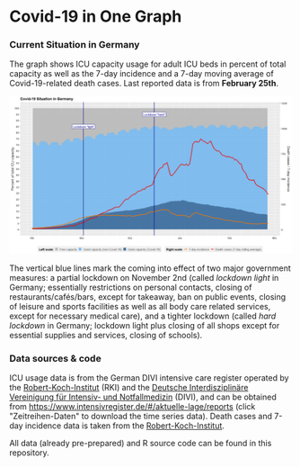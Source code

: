 Covid-19 in One Graph
================

### Current Situation in Germany

The graph shows ICU capacity usage for adult ICU beds in percent of
total capacity as well as the 7-day incidence and a 7-day moving average of Covid-19-related death cases. Last reported data is from **February 25th**.

![](onepicture.png)

The vertical blue lines mark the coming into effect of two major
government measures: a partial lockdown on November 2nd (called
*lockdown light* in Germany; essentially restrictions on personal
contacts, closing of restaurants/cafés/bars, except for takeaway, ban on
public events, closing of leisure and sports facilities as well as all
body care related services, except for necessary medical care), and a
tighter lockdown (called *hard lockdown* in Germany; lockdown light plus
closing of all shops except for essential supplies and services, closing
of schools).


### Data sources & code

ICU usage data is from the German DIVI intensive care register operated by the
[Robert-Koch-Institut]() (RKI) and the [Deutsche Interdisziplinäre
Vereinigung für Intensiv- und Notfallmedizin](https://www.divi.de/)
(DIVI), and can be obtained from
<https://www.intensivregister.de/#/aktuelle-lage/reports> (click "Zeitreihen-Daten" to download the time series data).
Death cases and 7-day incidence data is taken from the [Robert-Koch-Institut](https://www.rki.de/DE/Content/InfAZ/N/Neuartiges_Coronavirus/Daten/Fallzahlen_Daten.html;jsessionid=FB9800F61AE81ACFF850FB2567F1F1DB.internet071?nn=2386228).

All data (already pre-prepared) and R source code can be found in this repository.